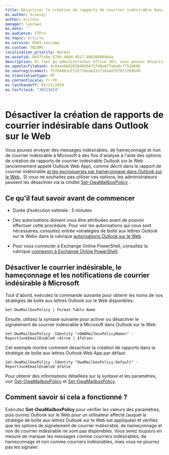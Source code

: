```yaml
---
title: Désactiver la création de rapports de courrier indésirable dans Outlook sur le Web
ms.author: krowley
author: kccross
manager: laurawi
ms.date: ''
ms.audience: ITPro
ms.topic: article
ms.service: O365-seccomp
ms.custom: TN2DMC
localization_priority: Normal
ms.assetid: 8d57fe9e-57b8-4884-9317-80b380804b4a
description: En tant qu'administrateur Office 365, vous pouvez désactiver la possibilité pour les utilisateurs de signaler le courrier indésirable.
ms.openlocfilehash: 4c84ae6b92658d045675fd8e8ffe6a6cff516886
ms.sourcegitcommit: f57b4001ef1327f0ea622e716a4d7d78f1769b49
ms.translationtype: MT
ms.contentlocale: fr-FR
ms.lasthandoff: 02/23/2019
ms.locfileid: "30213914"
---
```

# <a name="turn-off-junk-email-reporting-in-outlook-on-the-web"></a>Désactiver la création de rapports de courrier indésirable dans Outlook sur le Web

Vous pouvez envoyer des messages indésirables, de hameçonnage et non de courrier indésirable à Microsoft à des fins d'analyse à l'aide des options de création de rapports de courrier indésirable Outlook sur le Web (anciennement appelé Outlook Web App), comme décrit dans le rapport de courrier indésirable [et les escroqueries par hameçonnage dans Outlook sur le Web ](report-junk-email-and-phishing-scams-in-outlook-on-the-web-eop.md). Si vous ne souhaitez pas utiliser ces options, les administrateurs peuvent les désactiver via la cmdlet [Set-OwaMailboxPolicy](http://technet.microsoft.com/library/530166f7-ab42-4609-ba73-9b5a39b567be.aspx) . 
  
## <a name="what-do-you-need-to-know-before-you-begin"></a>Ce qu'il faut savoir avant de commencer
<a name="sectionSection0"> </a>

- Durée d’exécution estimée : 5 minutes
    
- Des autorisations doivent vous être attribuées avant de pouvoir effectuer cette procédure. Pour voir les autorisations qui vous sont nécessaires, consultez entrée «stratégies de boîte aux lettres Outlook sur le Web» dans la rubrique [autorisations Outlook sur le Web](http://technet.microsoft.com/library/57eca42a-5a7f-4c65-89f0-7a84f2dbea19.aspx#OutlookWebApp) . 

- Pour vous connecter à Exchange Online PowerShell, consultez la rubrique [connexion à Exchange Online PowerShell](https://docs.microsoft.com/powershell/exchange/exchange-online/connect-to-exchange-online-powershell/connect-to-exchange-online-powershell).

## <a name="turn-off-junk-phishing-and-not-junk-reporting-to-microsoft"></a>Désactiver le courrier indésirable, le hameçonnage et les notifications de courrier indésirable à Microsoft
<a name="sectionSection1"> </a>

Tout d'abord, exécutez la commande suivante pour obtenir les noms de vos stratégies de boîte aux lettres Outlook sur le Web disponibles:
  
```
Get-OwaMailboxPolicy | Format-Table Name
```

Ensuite, utilisez la syntaxe suivante pour activer ou désactiver le signalement de courrier indésirable à Microsoft dans Outlook sur le Web:
  
```
Set-OwaMailboxPolicy -Identity "<OWAMailboxPolicyName>" -ReportJunkEmailEnabled <$true | $false>
```

Cet exemple montre comment désactiver la création de rapports dans la stratégie de boîte aux lettres Outlook Web App par défaut:
  
```
Set-OwaMailboxPolicy -Identity "OwaMailboxPolicy-Default" -ReportJunkEmailEnabled $false
```

Pour obtenir des informations détaillées sur la syntaxe et les paramètres, voir [Get-OwaMailboxPolicy](http://technet.microsoft.com/library/bdd580d3-8812-4b4a-93e8-c6401b0d2f0f.aspx) et [Set-OwaMailboxPolicy](http://technet.microsoft.com/library/530166f7-ab42-4609-ba73-9b5a39b567be.aspx).

## <a name="how-do-you-know-this-worked"></a>Comment savoir si cela a fonctionné ?
<a name="sectionSection2"> </a>

Exécutez **Get-OwaMailboxPolicy** pour vérifier les valeurs des paramètres, puis ouvrez Outlook sur le Web pour un utilisateur affecté (auquel la stratégie de boîte aux lettres Outlook sur le Web est appliquée) et vérifiez que les options de signalement de courrier indésirable, de hameçonnage et non de courrier indésirable ne sont pas disponibles. Vous serez toujours en mesure de marquer les messages comme courriers indésirables, de hameçonnage et non comme courriers indésirables, mais vous ne pourrez pas les signaler. 
